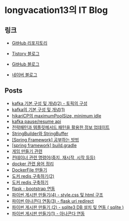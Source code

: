 # longvacation13의 IT Blog

## 링크

- [GitHub 리포지토리](https://github.com/longvacation13/)
- [Tistory 블로그](https://longvacation13.tistory.com/)
- [GitHub 블로그](https://longvacation13.github.io/techwrite/)

- [네이버 블로그](https://blog.naver.com/longvacasion)

## Posts

- [kafka 기본 구성 및 개념(2) - 토픽의 구성](posts/2024-07-18-kafka_기본_구성_및_개념(2)_-_토픽의_구성.md)
- [kafka의 기본 구성 및 개념(1)](posts/2024-07-17-kafka의_기본_구성_및_개념(1).md)
- [hikariCP의 maximumPoolSize, minimum idle](posts/2024-07-15-hikariCP의_maximumPoolSize,_minimum_idle.md)
- [kafka pause/resume api](posts/2024-07-13-kafka_pause_resume_api.md)
- [전략패턴과 템플릿메서드 패턴을 활용한 정보 업데이트](posts/2024-07-13-전략패턴과_템플릿메서드_패턴을_활용한_정보_업데이트.md)
- [StringBuilder와 StringBuffer](posts/2023-12-04-StringBuilder와_StringBuffer.md)
- [[Spring Framework] 공부하는 방법](posts/2023-01-15-[Spring_Framework]_공부하는_방법.md)
- [[spring framework] build.gradle](posts/2023-01-15-[spring_framework]_build.gradle.md)
- [게임 만들기 관련](posts/2022-02-19-게임_만들기_관련.md)
- [컨테이너 관련 명령어(중지, 재시작, 시작 등등)](posts/2022-02-04-컨테이너_관련_명령어(중지,_재시작,_시작_등등).md)
- [docker 관련 용어 정리](posts/2022-02-03-docker_관련_용어_정리.md)
- [DockerFile 만들기](posts/2022-01-11-DockerFile_만들기.md)
- [도커 redis 구축하기(2)](posts/2021-11-29-도커_redis_구축하기(2).md)
- [도커 redis 구축하기](posts/2021-11-29-도커_redis_구축하기.md)
- [flask - bootstrap 연동](posts/2021-11-08-flask_-_bootstrap_연동.md)
- [파이썬 게시판 만들기(4) - style.css 및 html 구조](posts/2021-11-08-파이썬_게시판_만들기(4)_-_style.css_및_html_구조.md)
- [파이썬 아나콘다 연동(3) - flask uri redirect](posts/2021-11-07-파이썬_아나콘다_연동(3)_-_flask_uri_redirect.md)
- [파이썬 게시판 만들기 (2) - sqlite3 DB 설치 및 연동 ( sqlite )](posts/2021-11-07-파이썬_게시판_만들기_(2)_-_sqlite3_DB_설치_및_연동_(_sqlite_).md)
- [파이썬 게시판 만들기(1) - 아나콘다 연동](posts/2021-11-07-파이썬_게시판_만들기(1)_-_아나콘다_연동.md)
